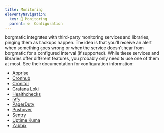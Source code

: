 ```yaml
---
title: Monitoring
eleventyNavigation:
  key: 🚨 Monitoring
  parent: ⚙️  Configuration
---
```

borgmatic integrates with third-party monitoring services and libraries, pinging
them as backups happen. The idea is that you'll receive an alert when something
goes wrong or when the service doesn't hear from borgmatic for a configured
interval (if supported). While these services and libraries offer different
features, you probably only need to use one of them at most. See their
documentation for configuration information:

 * [Apprise](https://torsion.org/borgmatic/reference/configuration/monitoring/apprise/)
 * [Cronhub](https://torsion.org/borgmatic/reference/configuration/monitoring/cronhub/)
 * [Cronitor](https://torsion.org/borgmatic/reference/configuration/monitoring/cronitor/)
 * [Grafana Loki](https://torsion.org/borgmatic/reference/configuration/monitoring/loki/)
 * [Healthchecks](https://torsion.org/borgmatic/reference/configuration/monitoring/healthchecks/)
 * [ntfy](https://torsion.org/borgmatic/reference/configuration/monitoring/ntfy/)
 * [PagerDuty](https://torsion.org/borgmatic/reference/configuration/monitoring/pagerduty/)
 * [Pushover](https://torsion.org/borgmatic/reference/configuration/monitoring/pushover/)
 * [Sentry](https://torsion.org/borgmatic/reference/configuration/monitoring/sentry/)
 * [Uptime Kuma](https://torsion.org/borgmatic/reference/configuration/monitoring/uptime-kuma/)
 * [Zabbix](https://torsion.org/borgmatic/reference/configuration/monitoring/zabbix/)

